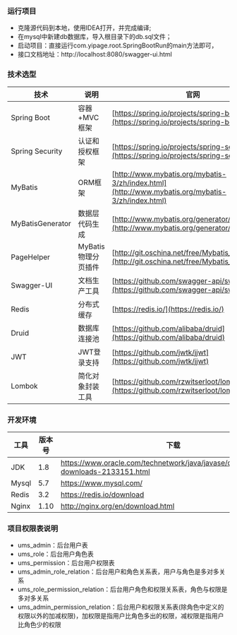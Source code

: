### 运行项目

- 克隆源代码到本地，使用IDEA打开，并完成编译;
- 在mysql中新建db数据库，导入根目录下的db.sql文件；
- 启动项目：直接运行com.yipage.root.SpringBootRun的main方法即可，
- 接口文档地址：http://localhost:8080/swagger-ui.html

### 技术选型

技术 | 说明 | 官网
----|----|----
Spring Boot | 容器+MVC框架 | [https://spring.io/projects/spring-boot](https://spring.io/projects/spring-boot)
Spring Security | 认证和授权框架 | [https://spring.io/projects/spring-security](https://spring.io/projects/spring-security)
MyBatis | ORM框架  | [http://www.mybatis.org/mybatis-3/zh/index.html](http://www.mybatis.org/mybatis-3/zh/index.html)
MyBatisGenerator | 数据层代码生成 | [http://www.mybatis.org/generator/index.html](http://www.mybatis.org/generator/index.html)
PageHelper | MyBatis物理分页插件 | [http://git.oschina.net/free/Mybatis_PageHelper](http://git.oschina.net/free/Mybatis_PageHelper)
Swagger-UI | 文档生产工具 | [https://github.com/swagger-api/swagger-ui](https://github.com/swagger-api/swagger-ui)
Redis | 分布式缓存 | [https://redis.io/](https://redis.io/)
Druid | 数据库连接池 | [https://github.com/alibaba/druid](https://github.com/alibaba/druid)
JWT | JWT登录支持 | [https://github.com/jwtk/jjwt](https://github.com/jwtk/jjwt)
Lombok | 简化对象封装工具 | [https://github.com/rzwitserloot/lombok](https://github.com/rzwitserloot/lombok)

### 开发环境

工具 | 版本号 | 下载
----|----|----
JDK | 1.8 | https://www.oracle.com/technetwork/java/javase/downloads/jdk8-downloads-2133151.html
Mysql | 5.7 | https://www.mysql.com/
Redis | 3.2 | https://redis.io/download
Nginx | 1.10 | http://nginx.org/en/download.html

### 项目权限表说明

- ums_admin：后台用户表
- ums_role：后台用户角色表
- ums_permission：后台用户权限表
- ums_admin_role_relation：后台用户和角色关系表，用户与角色是多对多关系
- ums_role_permission_relation：后台用户角色和权限关系表，角色与权限是多对多关系
- ums_admin_permission_relation：后台用户和权限关系表(除角色中定义的权限以外的加减权限)，加权限是指用户比角色多出的权限，减权限是指用户比角色少的权限